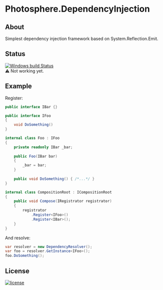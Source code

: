 # Photosphere.DependencyInjection
## About
Simplest dependency injection framework based on System.Reflection.Emit.

## Status
[![Windows build Status](https://ci.appveyor.com/api/projects/status/github/sunloving/photosphere?retina=true&svg=true)](https://ci.appveyor.com/project/sunloving/photosphere)</br>
:warning: Not working yet.

## Example
Register:
``` C#
public interface IBar {}

public interface IFoo
{
    void DoSomething()
}

internal class Foo : IFoo
{
    private readonly IBar _bar;
    
    public Foo(IBar bar)
    {
        _bar = bar;
    }
    
    public void DoSomething() { /*...*/ }
}

internal class CompositionRoot : ICompositionRoot
{
    public void Compose(IRegistrator registrator)
    {
        registrator
            .Register<IFoo>()
            .Register<IBar>();
    }
}
```
And resolve:
``` C#
var resolver = new DependencyResolver();
var foo = resolver.GetInstance<IFoo>();
foo.DoSomething();
```
## License
[![license](https://img.shields.io/github/license/mashape/apistatus.svg?maxAge=2592000)]()
